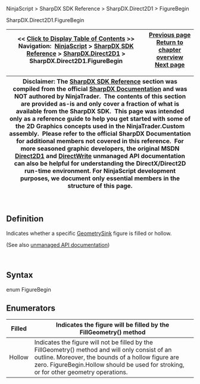 ﻿


NinjaScript \> SharpDX SDK Reference \> SharpDX.Direct2D1 \> FigureBegin






















SharpDX.Direct2D1\.FigureBegin







| \<\< [Click to Display Table of Contents](sharpdx_direct2d1_figurebegin.md) \>\> **Navigation:**     [NinjaScript](ninjascript.md) \> [SharpDX SDK Reference](sharpdx_sdk_reference.md) \> [SharpDX.Direct2D1](sharpdx_direct2d1.md) \> SharpDX.Direct2D1\.FigureBegin | [Previous page](sharpdx_direct2d1_ellipse.md) [Return to chapter overview](sharpdx_direct2d1.md) [Next page](sharpdx_direct2d1_figureend.md) |
| --- | --- |













| Disclaimer: The [SharpDX SDK Reference](sharpdx_sdk_reference.md) section was compiled from the official [SharpDX Documentation](http://sharpdx.org/) and was NOT authored by NinjaTrader.  The contents of this section are provided as\-is and only cover a fraction of what is available from the SharpDX SDK.  This page was intended only as a reference guide to help you get started with some of the 2D Graphics concepts used in the NinjaTrader.Custom assembly.  Please refer to the official SharpDX Documentation for additional members not covered in this reference.  For more seasoned graphic developers, the original MSDN [Direct2D1](https://msdn.microsoft.com/en-us/library/windows/desktop/dd370990.aspx) and [DirectWrite](https://msdn.microsoft.com/en-us/library/windows/desktop/dd368038.aspx) unmanaged API documentation can also be helpful for understanding the DirectX/Direct2D run\-time environment. For NinjaScript development purposes, we document only essential members in the structure of this page. |
| --- |



 


## 


## Definition


Indicates whether a specific [GeometrySink](sharpdx_direct2d1_geometrysink.md) figure is filled or hollow. 


(See also [unmanaged API documentation](http://msdn.microsoft.com/en-us/library/dd368106.aspx))


 


## Syntax


enum FigureBegin


## Enumerators




| Filled | Indicates the figure will be filled by the FillGeometry() method |
| --- | --- |
| Hollow | Indicates the figure will not be filled by the FillGeometry() method and will only consist of an outline. Moreover, the bounds of a hollow figure are zero. FigureBegin.Hollow should be used for stroking, or for other geometry operations. |









